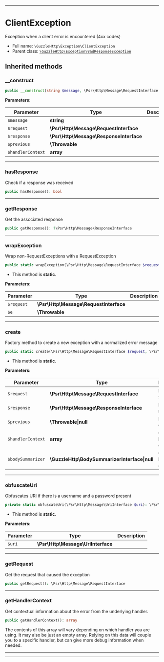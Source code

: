 ***

# ClientException

Exception when a client error is encountered (4xx codes)



* Full name: `\GuzzleHttp\Exception\ClientException`
* Parent class: [`\GuzzleHttp\Exception\BadResponseException`](./BadResponseException.md)






## Inherited methods


### __construct



```php
public __construct(string $message, \Psr\Http\Message\RequestInterface $request, \Psr\Http\Message\ResponseInterface $response = null, \Throwable $previous = null, array $handlerContext = []): mixed
```








**Parameters:**

| Parameter | Type | Description |
|-----------|------|-------------|
| `$message` | **string** |  |
| `$request` | **\Psr\Http\Message\RequestInterface** |  |
| `$response` | **\Psr\Http\Message\ResponseInterface** |  |
| `$previous` | **\Throwable** |  |
| `$handlerContext` | **array** |  |




***

### hasResponse

Check if a response was received

```php
public hasResponse(): bool
```











***

### getResponse

Get the associated response

```php
public getResponse(): ?\Psr\Http\Message\ResponseInterface
```











***

### wrapException

Wrap non-RequestExceptions with a RequestException

```php
public static wrapException(\Psr\Http\Message\RequestInterface $request, \Throwable $e): \GuzzleHttp\Exception\RequestException
```



* This method is **static**.




**Parameters:**

| Parameter | Type | Description |
|-----------|------|-------------|
| `$request` | **\Psr\Http\Message\RequestInterface** |  |
| `$e` | **\Throwable** |  |




***

### create

Factory method to create a new exception with a normalized error message

```php
public static create(\Psr\Http\Message\RequestInterface $request, \Psr\Http\Message\ResponseInterface $response = null, \Throwable|null $previous = null, array $handlerContext = [], \GuzzleHttp\BodySummarizerInterface|null $bodySummarizer = null): self
```



* This method is **static**.




**Parameters:**

| Parameter | Type | Description |
|-----------|------|-------------|
| `$request` | **\Psr\Http\Message\RequestInterface** | Request sent |
| `$response` | **\Psr\Http\Message\ResponseInterface** | Response received |
| `$previous` | **\Throwable&#124;null** | Previous exception |
| `$handlerContext` | **array** | Optional handler context |
| `$bodySummarizer` | **\GuzzleHttp\BodySummarizerInterface&#124;null** | Optional body summarizer |




***

### obfuscateUri

Obfuscates URI if there is a username and a password present

```php
private static obfuscateUri(\Psr\Http\Message\UriInterface $uri): \Psr\Http\Message\UriInterface
```



* This method is **static**.




**Parameters:**

| Parameter | Type | Description |
|-----------|------|-------------|
| `$uri` | **\Psr\Http\Message\UriInterface** |  |




***

### getRequest

Get the request that caused the exception

```php
public getRequest(): \Psr\Http\Message\RequestInterface
```











***

### getHandlerContext

Get contextual information about the error from the underlying handler.

```php
public getHandlerContext(): array
```

The contents of this array will vary depending on which handler you are
using. It may also be just an empty array. Relying on this data will
couple you to a specific handler, but can give more debug information
when needed.









***


***

